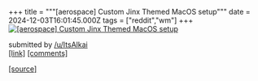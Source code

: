 +++
title = """[aerospace] Custom Jinx Themed MacOS setup"""
date = 2024-12-03T16:01:45.000Z
tags = ["reddit","wm"]
+++
[![[aerospace] Custom Jinx Themed MacOS setup](https://a.thumbs.redditmedia.com/CDHSlCOFfmrmHteMbMwHDoNQy1ZGPo_a2HaVjr_ciO0.jpg "[aerospace] Custom Jinx Themed MacOS setup")](https://www.reddit.com/r/unixporn/comments/1h5qs4i/aerospace_custom_jinx_themed_macos_setup/)

submitted by [/u/ItsAlkai](https://www.reddit.com/user/ItsAlkai)  
[\[link\]](https://www.reddit.com/gallery/1h5qs4i) [\[comments\]](https://www.reddit.com/r/unixporn/comments/1h5qs4i/aerospace_custom_jinx_themed_macos_setup/)

[[source]](https://www.reddit.com/r/unixporn/comments/1h5qs4i/aerospace_custom_jinx_themed_macos_setup/)

